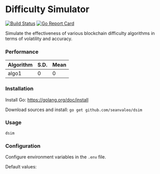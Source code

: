 # Difficulty Simulator

[![Build Status](https://github.com/seanvaleo/dsim/actions/workflows/go.yml/badge.svg)](https://github.com/seanvaleo/dsim/actions)
[![Go Report Card](https://goreportcard.com/badge/github.com/seanvaleo/dsim)](https://goreportcard.com/report/github.com/seanvaleo/dsim)

Simulate the effectiveness of various blockchain difficulty algorithms in terms of volatility and accuracy.


### Performance

Algorithm | S.D. | Mean
------------ | ------------ | ------------
algo1 | 0 | 0


### Installation

Install Go: https://golang.org/doc/install

Download sources and install: `go get github.com/seanvaleo/dsim`


### Usage

```
dsim
```


### Configuration

Configure environment variables in the `.env` file.

Default values:
```

```
